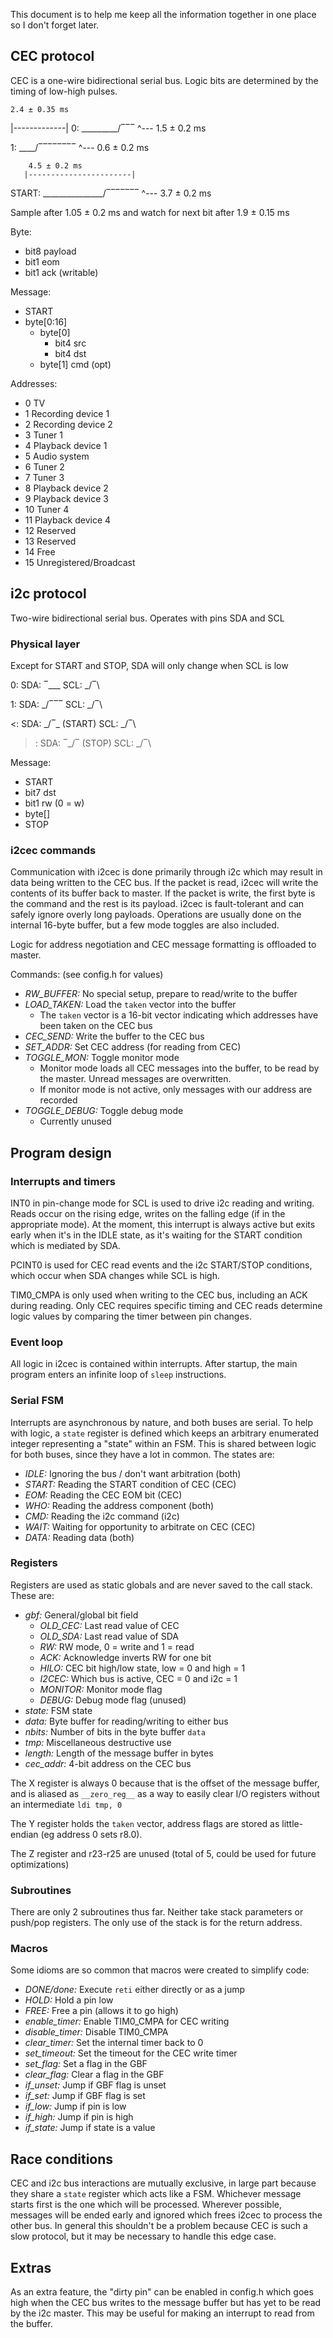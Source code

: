 This document is to help me keep all the information together in one
place so I don't forget later.

## CEC protocol

CEC is a one-wire bidirectional serial bus. Logic bits are
determined by the timing of low-high pulses. 

    2.4 ± 0.35 ms
   |-------------|
0: \_________/‾‾‾
      ^--- 1.5 ± 0.2 ms

1: \____/‾‾‾‾‾‾‾‾
      ^--- 0.6 ± 0.2 ms

        4.5 ± 0.2 ms
       |-----------------------|
START: \_______________/‾‾‾‾‾‾‾
          ^--- 3.7 ± 0.2 ms

Sample after 1.05 ± 0.2 ms and watch for next bit after 1.9 ± 0.15 ms

Byte:
* bit8 payload
* bit1 eom
* bit1 ack (writable)

Message:
* START
* byte[0:16]
  - byte[0]
    * bit4 src
    * bit4 dst
  - byte[1] cmd (opt)

Addresses:
* 0  TV
* 1  Recording device 1
* 2  Recording device 2
* 3  Tuner 1
* 4  Playback device 1
* 5  Audio system
* 6  Tuner 2
* 7  Tuner 3
* 8  Playback device 2
* 9  Playback device 3
* 10 Tuner 4
* 11 Playback device 4
* 12 Reserved
* 13 Reserved
* 14 Free
* 15 Unregistered/Broadcast

## i2c protocol
Two-wire bidirectional serial bus. Operates with pins SDA and SCL

### Physical layer

Except for START and STOP, SDA will only change when SCL is low

0: SDA: ‾\___
   SCL: \_/‾\

1: SDA: _/‾‾‾
   SCL: \_/‾\

<: SDA: _/‾\_ (START)
   SCL: \_/‾\

>: SDA: ‾\_/‾ (STOP)
   SCL: \_/‾\

Message:
* START
* bit7 dst
* bit1 rw (0 = w)
* byte[]
* STOP

### i2cec commands

Communication with i2cec is done primarily through i2c which
may result in data being written to the CEC bus. If the packet
is read, i2cec will write the contents of its buffer back
to master. If the packet is write, the first byte is the command
and the rest is its payload. i2cec is fault-tolerant and can
safely ignore overly long payloads. Operations are usually done
on the internal 16-byte buffer, but a few mode toggles are also
included.

Logic for address negotiation and CEC message formatting is offloaded
to master.

Commands: (see config.h for values)
* *RW_BUFFER:* No special setup, prepare to read/write to the buffer
* *LOAD_TAKEN:* Load the `taken` vector into the buffer
  - The `taken` vector is a 16-bit vector indicating which addresses
    have been taken on the CEC bus
* *CEC_SEND:* Write the buffer to the CEC bus
* *SET_ADDR:* Set CEC address (for reading from CEC)
* *TOGGLE_MON:* Toggle monitor mode
  - Monitor mode loads all CEC messages into the buffer, to be read
    by the master. Unread messages are overwritten.
  - If monitor mode is not active, only messages with our address
    are recorded
* *TOGGLE_DEBUG:* Toggle debug mode
  - Currently unused

## Program design
### Interrupts and timers
INT0 in pin-change mode for SCL is used to drive i2c reading and
writing. Reads occur on the rising edge, writes on the falling edge
(if in the appropriate mode). At the moment, this interrupt is
always active but exits early when it's in the IDLE state, as it's
waiting for the START condition which is mediated by SDA.

PCINT0 is used for CEC read events and the i2c START/STOP conditions,
which occur when SDA changes while SCL is high.

TIM0_CMPA is only used when writing to the CEC bus, including an ACK
during reading. Only CEC requires specific timing and CEC reads
determine logic values by comparing the timer between pin changes.

### Event loop
All logic in i2cec is contained within interrupts. After startup,
the main program enters an infinite loop of `sleep` instructions.

### Serial FSM
Interrupts are asynchronous by nature, and both buses are serial. To
help with logic, a `state` register is defined which keeps an
arbitrary enumerated integer representing a "state" within an FSM.
This is shared between logic for both buses, since they have a lot
in common. The states are:
* *IDLE:* Ignoring the bus / don't want arbitration (both)
* *START:* Reading the START condition of CEC (CEC)
* *EOM:* Reading the CEC EOM bit (CEC)
* *WHO:* Reading the address component (both)
* *CMD:* Reading the i2c command (i2c)
* *WAIT:* Waiting for opportunity to arbitrate on CEC (CEC)
* *DATA:* Reading data (both)

### Registers
Registers are used as static globals and are never saved to the call
stack. These are:
* *gbf:* General/global bit field
  - *OLD_CEC:* Last read value of CEC
  - *OLD_SDA:* Last read value of SDA
  - *RW:* RW mode, 0 = write and 1 = read
  - *ACK:* Acknowledge inverts RW for one bit
  - *HILO:* CEC bit high/low state, low = 0 and high = 1
  - *I2CEC:* Which bus is active, CEC = 0 and i2c = 1
  - *MONITOR:* Monitor mode flag
  - *DEBUG:* Debug mode flag (unused)
* *state:* FSM state
* *data:* Byte buffer for reading/writing to either bus
* *nbits:* Number of bits in the byte buffer `data`
* *tmp:* Miscellaneous destructive use
* *length:* Length of the message buffer in bytes
* *cec_addr:* 4-bit address on the CEC bus

The X register is always 0 because that is the offset of the
message buffer, and is aliased as `__zero_reg__` as a way
to easily clear I/O registers without an intermediate `ldi tmp, 0`

The Y register holds the `taken` vector, address flags are stored
as little-endian (eg address 0 sets r8.0).

The Z register and r23-r25 are unused (total of 5, could be used
for future optimizations)

### Subroutines
There are only 2 subroutines thus far. Neither take stack parameters
or push/pop registers. The only use of the stack is for the return
address.

### Macros
Some idioms are so common that macros were created to simplify code:
* *DONE/done:* Execute `reti` either directly or as a jump
* *HOLD:* Hold a pin low
* *FREE:* Free a pin (allows it to go high)
* *enable_timer:* Enable TIM0_CMPA for CEC writing
* *disable_timer:* Disable TIM0_CMPA
* *clear_timer:* Set the internal timer back to 0
* *set_timeout:* Set the timeout for the CEC write timer
* *set_flag:* Set a flag in the GBF
* *clear_flag:* Clear a flag in the GBF
* *if_unset:* Jump if GBF flag is unset
* *if_set:* Jump if GBF flag is set
* *if_low:* Jump if pin is low
* *if_high:* Jump if pin is high
* *if_state:* Jump if state is a value

## Race conditions
CEC and i2c bus interactions are mutually exclusive, in large part
because they share a `state` register which acts like a FSM.
Whichever message starts first is the one which will be processed.
Wherever possible, messages will be ended early and ignored which
frees i2cec to process the other bus. In general this shouldn't
be a problem because CEC is such a slow protocol, but it may be
necessary to handle this edge case.

## Extras
As an extra feature, the "dirty pin" can be enabled in config.h which
goes high when the CEC bus writes to the message buffer but
has yet to be read by the i2c master. This may be useful for making
an interrupt to read from the buffer.